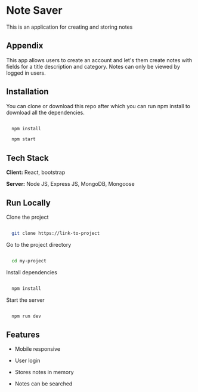 

# Note Saver

This is an application for creating and storing notes

## Appendix

This app allows users to create an account and let's them create notes with fields for a title description and category. Notes can only be viewed by logged in users.

## Installation

You can clone or download this repo after which you can run npm install to download all the dependencies.

```bash

  npm install

  npm start

```

   

## Tech Stack

**Client:** React, bootstrap

**Server:** Node JS, Express JS, MongoDB, Mongoose

## Run Locally

Clone the project

```bash

  git clone https://link-to-project

```

Go to the project directory

```bash

  cd my-project

```

Install dependencies

```bash

  npm install

```

Start the server

```bash

  npm run dev

```

## Features

- Mobile responsive 

- User login

- Stores notes in memory 

- Notes can be searched

